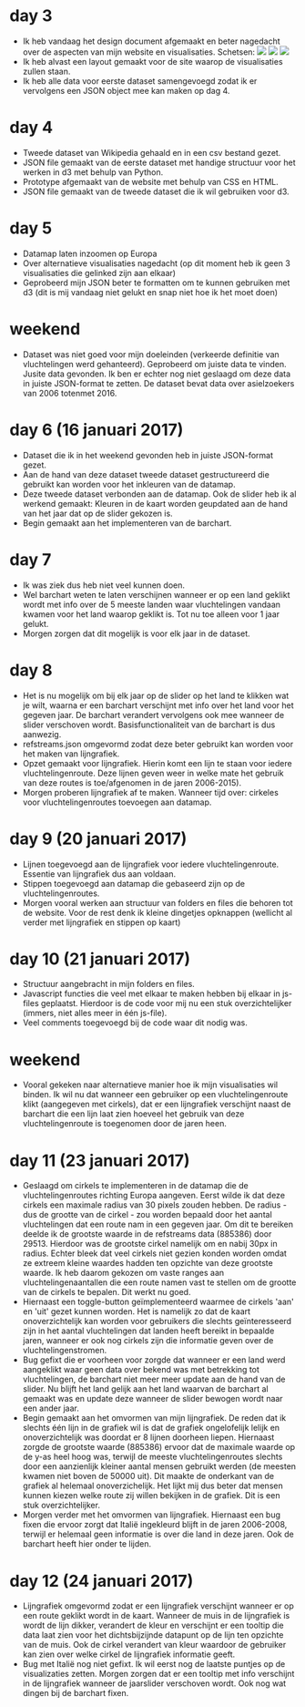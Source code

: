 # day 3 
- Ik heb vandaag het design document afgemaakt en beter nagedacht over de aspecten van mijn website en visualisaties. Schetsen:
![](doc/homedesign.jpg)
![](doc/routesdesign.jpg)
![](doc/growthdesign.jpg)
- Ik heb alvast een layout gemaakt voor de site waarop de visualisaties zullen staan.
- Ik heb alle data voor eerste dataset samengevoegd zodat ik er vervolgens een JSON object mee kan maken op dag 4.

# day 4
- Tweede dataset van Wikipedia gehaald en in een csv bestand gezet.
- JSON file gemaakt van de eerste dataset met handige structuur voor het werken in d3 met behulp van Python.
- Prototype afgemaakt van de website met behulp van CSS en HTML.
- JSON file gemaakt van de tweede dataset die ik wil gebruiken voor d3.

# day 5
- Datamap laten inzoomen op Europa
- Over alternatieve visualisaties nagedacht (op dit moment heb ik geen 3 visualisaties die gelinked zijn aan elkaar)
- Geprobeerd mijn JSON beter te formatten om te kunnen gebruiken met d3 (dit is mij vandaag niet gelukt en snap niet hoe ik het moet doen)

# weekend
- Dataset was niet goed voor mijn doeleinden (verkeerde definitie van vluchtelingen werd gehanteerd). Geprobeerd om juiste data te vinden. Jusite data gevonden. Ik ben er echter nog niet geslaagd om deze data in juiste JSON-format te zetten. De dataset bevat data over asielzoekers van 2006 totenmet 2016.

# day 6 (16 januari 2017)
- Dataset die ik in het weekend gevonden heb in juiste JSON-format gezet.
- Aan de hand van deze dataset tweede dataset gestructureerd die gebruikt kan worden voor het inkleuren van de datamap.
- Deze tweede dataset verbonden aan de datamap. Ook de slider heb ik al werkend gemaakt: Kleuren in de kaart worden geupdated aan de hand van het jaar dat op de slider gekozen is.
- Begin gemaakt aan het implementeren van de barchart.

# day 7
- Ik was ziek dus heb niet veel kunnen doen.
- Wel barchart weten te laten verschijnen wanneer er op een land geklikt wordt met info over de 5 meeste landen waar vluchtelingen vandaan kwamen voor het land waarop geklikt is. Tot nu toe alleen voor 1 jaar gelukt.
- Morgen zorgen dat dit mogelijk is voor elk jaar in de dataset.

# day 8
- Het is nu mogelijk om bij elk jaar op de slider op het land te klikken wat je wilt, waarna er een barchart verschijnt met info over het land voor het gegeven jaar. De barchart verandert vervolgens ook mee wanneer de slider verschoven wordt. Basisfunctionaliteit van de barchart is dus aanwezig.
- refstreams.json omgevormd zodat deze beter gebruikt kan worden voor het maken van lijngrafiek.
- Opzet gemaakt voor lijngrafiek. Hierin komt een lijn te staan voor iedere vluchtelingenroute. Deze lijnen geven weer in welke mate het gebruik van deze routes is toe/afgenomen in de jaren 2006-2015).
- Morgen proberen lijngrafiek af te maken. Wanneer tijd over: cirkeles voor vluchtelingenroutes toevoegen aan datamap.

# day 9 (20 januari 2017)
- Lijnen toegevoegd aan de lijngrafiek voor iedere vluchtelingenroute. Essentie van lijngrafiek dus aan voldaan.
- Stippen toegevoegd aan datamap die gebaseerd zijn op de vluchtelingenroutes.
- Morgen vooral werken aan structuur van folders en files die behoren tot de website. Voor de rest denk ik kleine dingetjes opknappen (wellicht al verder met lijngrafiek en stippen op kaart)

# day 10 (21 januari 2017)
- Structuur aangebracht in mijn folders en files. 
- Javascript functies die veel met elkaar te maken hebben bij elkaar in js-files geplaatst. Hierdoor
is de code voor mij nu een stuk overzichtelijker (immers, niet alles meer in één js-file).
- Veel comments toegevoegd bij de code waar dit nodig was.

# weekend
- Vooral gekeken naar alternatieve manier hoe ik mijn visualisaties wil binden. Ik wil nu dat wanneer een gebruiker op een vluchtelingenroute klikt (aangegeven met cirkels), dat er een lijngrafiek verschijnt naast de barchart die een lijn laat zien hoeveel het gebruik van deze vluchtelingenroute is toegenomen door de jaren heen.

# day 11 (23 januari 2017)
- Geslaagd om cirkels te implementeren in de datamap die de vluchtelingenroutes richting Europa aangeven. Eerst wilde ik dat deze cirkels een maximale radius van 30 pixels zouden hebben. De radius - dus de grootte van de cirkel - zou worden bepaald door het aantal vluchtelingen dat een route nam in een gegeven jaar. Om dit te bereiken deelde ik de grootste waarde in de refstreams data (885386) door 29513. Hierdoor was de grootste cirkel namelijk om en nabij 30px in radius. Echter bleek dat veel cirkels niet gezien konden worden omdat ze extreem kleine waardes hadden ten opzichte van deze grootste waarde. Ik heb daarom gekozen om vaste ranges aan vluchtelingenaantallen die een route namen vast te stellen om de grootte van de cirkels te bepalen. Dit werkt nu goed.
- Hiernaast een toggle-button geïmplementeerd waarmee de cirkels 'aan' en 'uit' gezet kunnen worden. Het is namelijk zo dat de kaart onoverzichtelijk kan worden voor gebruikers die slechts geïnteresseerd zijn in het aantal vluchtelingen dat landen heeft bereikt in bepaalde jaren, wanneer er ook nog cirkels zijn die informatie geven over de vluchtelingenstromen.
- Bug gefixt die er voorheen voor zorgde dat wanneer er een land werd aangeklikt waar geen data over bekend was met betrekking tot vluchtelingen, de barchart niet meer meer update aan de hand van de slider. Nu blijft het land gelijk aan het land waarvan de barchart al gemaakt was en update deze wanneer de slider bewogen wordt naar een ander jaar.
- Begin gemaakt aan het omvormen van mijn lijngrafiek. De reden dat ik slechts één lijn in de grafiek wil is dat de grafiek ongelofelijk lelijk en onoverzichtelijk was doordat er 8 lijnen doorheen liepen. Hiernaast zorgde de grootste waarde (885386) ervoor dat de maximale waarde op de y-as heel hoog was, terwijl de meeste vluchtelingenroutes slechts door een aanzienlijk kleiner aantal mensen gebruikt werden (de meesten kwamen niet boven de 50000 uit). Dit maakte de onderkant van de grafiek al helemaal onoverzichelijk. Het lijkt mij dus beter dat mensen kunnen kiezen welke route zij willen bekijken in de grafiek. Dit is een stuk overzichtelijker.
- Morgen verder met het omvormen van lijngrafiek. Hiernaast een bug fixen die ervoor zorgt dat Italië ingekleurd blijft in de jaren 2006-2008, terwijl er helemaal geen informatie is over die land in deze jaren. Ook de barchart heeft hier onder te lijden.

# day 12 (24 januari 2017)
- Lijngrafiek omgevormd zodat er een lijngrafiek verschijnt wanneer er op een route geklikt wordt in de kaart. Wanneer de muis in de lijngrafiek is wordt de lijn dikker, verandert de kleur en verschijnt er een tooltip die data laat zien voor het dichtsbijzijnde datapunt op de lijn ten opzichte van de muis. Ook de cirkel verandert van kleur waardoor de gebruiker kan zien over welke cirkel de lijngrafiek informatie geeft.
- Bug met Italië nog niet gefixt. Ik wil eerst nog de laatste puntjes op de visualizaties zetten. Morgen zorgen dat er een tooltip met info verschijnt in de lijngrafiek wanneer de jaarslider verschoven wordt. Ook nog wat dingen bij de barchart fixen.


